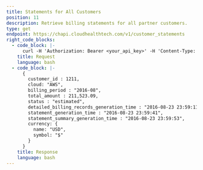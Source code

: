 ```yaml
---
title: Statements for All Customers
position: 11
description: Retrieve billing statements for all partner customers.
type: get
endpoint: https://chapi.cloudhealthtech.com/v1/customer_statements
right_code_blocks:
  - code_block: |-
      curl -H 'Authorization: Bearer <your_api_key>' -H 'Content-Type: application/json' 'https://chapi.cloudhealthtech.com/v1/customer_statements'
    title: Request
    language: bash
  - code_block: |-
      {
        customer_id : 1211,
        cloud: "AWS",
        billing_period : "2016-08",
        total_amount : 211,523.09,
        status : "estimated",
        detailed_billing_records_generation_time : "2016-08-23 23:59:11",
        statement_generation_time : "2016-08-23 23:59:41",
        statement_summary_generation_time : "2016-08-23 23:59:53",
        currency: {
          name: "USD",
          symbol: "$"
        }
      }
    title: Response
    language: bash
---
```

